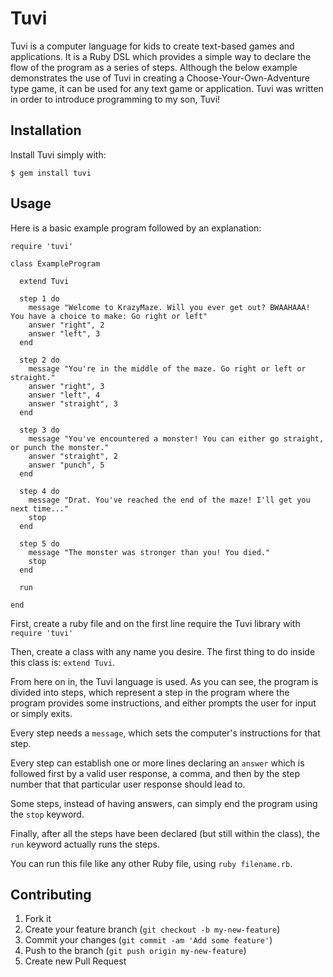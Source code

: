# Tuvi

Tuvi is a computer language for kids to create text-based games and applications. It is a Ruby DSL which provides a simple way to declare the flow of the program as a series of steps. Although the below example demonstrates the use of Tuvi in creating a Choose-Your-Own-Adventure type game, it can be used for any text game or application. Tuvi was written in order to introduce programming to my son, Tuvi!

## Installation

Install Tuvi simply with:

    $ gem install tuvi

## Usage

Here is a basic example program followed by an explanation:

    require 'tuvi'

    class ExampleProgram

      extend Tuvi

      step 1 do
        message "Welcome to KrazyMaze. Will you ever get out? BWAAHAAA! You have a choice to make: Go right or left"
        answer "right", 2
        answer "left", 3
      end

      step 2 do
        message "You're in the middle of the maze. Go right or left or straight."
        answer "right", 3
        answer "left", 4
        answer "straight", 3
      end

      step 3 do
        message "You've encountered a monster! You can either go straight, or punch the monster."
        answer "straight", 2
        answer "punch", 5
      end

      step 4 do
        message "Drat. You've reached the end of the maze! I'll get you next time..."
        stop
      end

      step 5 do
        message "The monster was stronger than you! You died."
        stop
      end

      run

    end

First, create a ruby file and on the first line require the Tuvi library with `require 'tuvi'`

Then, create a class with any name you desire. The first thing to do inside this class is: `extend Tuvi`.

From here on in, the Tuvi language is used. As you can see, the program is divided into steps, which represent a step in the program where the program provides some instructions, and either prompts the user for input or simply exits.

Every step needs a `message`, which sets the computer's instructions for that step.

Every step can establish one or more lines declaring an `answer` which is followed first by a valid user response, a comma, and then by the step number that that particular user response should lead to.

Some steps, instead of having answers, can simply end the program using the `stop` keyword.

Finally, after all the steps have been declared (but still within the class), the `run` keyword actually runs the steps.

You can run this file like any other Ruby file, using `ruby filename.rb`.

## Contributing

1. Fork it
2. Create your feature branch (`git checkout -b my-new-feature`)
3. Commit your changes (`git commit -am 'Add some feature'`)
4. Push to the branch (`git push origin my-new-feature`)
5. Create new Pull Request
